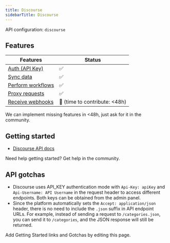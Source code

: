 ```yaml
---
title: Discourse
sidebarTitle: Discourse
---
```


API configuration: `discourse`

## Features

| Features | Status |
| - | - |
| [Auth (API Key)](/integrate/guides/authorize-an-api) | ✅ |
| [Sync data](/integrate/guides/sync-data-from-an-api) | ✅ |
| [Perform workflows](/integrate/guides/perform-workflows-with-an-api) | ✅ |
| [Proxy requests](/integrate/guides/proxy-requests-to-an-api) | ✅ |
| [Receive webhooks](/integrate/guides/receive-webhooks-from-an-api) | 🚫 (time to contribute: &lt;48h) |

We can implement missing features in &lt;48h, just ask for it in the community.

## Getting started

-   [Discourse API docs](https://docs.discourse.org)

Need help getting started? Get help in the community.

## API gotchas

- Discourse uses API_KEY authentication mode with `Api-Key: apiKey` and `Api-Username: API Username` in the request header to access different endpoints. Both keys can be obtained from the admin panel.
- Since the platform automatically sets the `Accept: application/json` header, there is no need to include the `.json` suffix in API endpoint URLs. For example, instead of sending a request to `/categories.json`, you can send it to `/categories`, and the JSON response will still be returned.

Add Getting Started links and Gotchas by editing this page.
